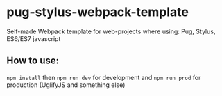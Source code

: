 # pug-stylus-webpack-template
Self-made Webpack template for web-projects where using: Pug, Stylus, ES6/ES7 javascript

## How to use:
`npm install` then `npm run dev` for development and `npm run prod` for production (UglifyJS and something else)
